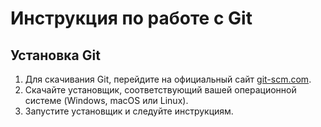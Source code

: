 # Инструкция по работе с Git

## Установка Git

1. Для скачивания Git, перейдите на официальный сайт [git-scm.com](https://git-scm.com/).
2. Скачайте установщик, соответствующий вашей операционной системе (Windows, macOS или Linux).
3. Запустите установщик и следуйте инструкциям.
